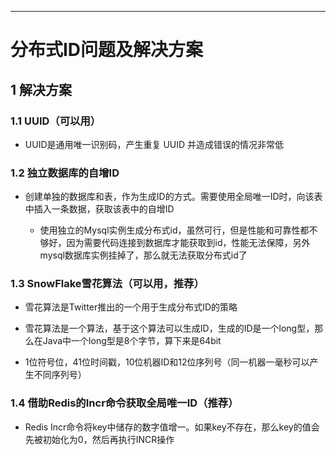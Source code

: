------



# 分布式ID问题及解决方案

## 1 解决方案

### 1.1 UUID（可以⽤）

- UUID是通⽤唯⼀识别码，产⽣重复 UUID 并造成错误的情况⾮常低

### 1.2 独⽴数据库的⾃增ID

- 创建单独的数据库和表，作为生成ID的方式。需要使用全局唯一ID时，向该表中插入一条数据，获取该表中的自增ID

    - 使⽤独⽴的Mysql实例⽣成分布式id，虽然可⾏，但是性能和可靠性都不够好，因为需要代码连接到数据库才能获取到id，性能⽆法保障，另外mysql数据库实例挂掉了，那么就⽆法获取分布式id了

### 1.3 SnowFlake雪花算法（可以⽤，推荐）

- 雪花算法是Twitter推出的⼀个⽤于⽣成分布式ID的策略

- 雪花算法是⼀个算法，基于这个算法可以⽣成ID，⽣成的ID是⼀个long型，那么在Java中⼀个long型是8个字节，算下来是64bit

- 1位符号位，41位时间戳，10位机器ID和12位序列号（同一机器一毫秒可以产生不同序列号）

### 1.4 借助Redis的Incr命令获取全局唯⼀ID（推荐）

- Redis Incr命令将key中储存的数字值增⼀。如果key不存在，那么key的值会先被初始化为0，然后再执⾏INCR操作
